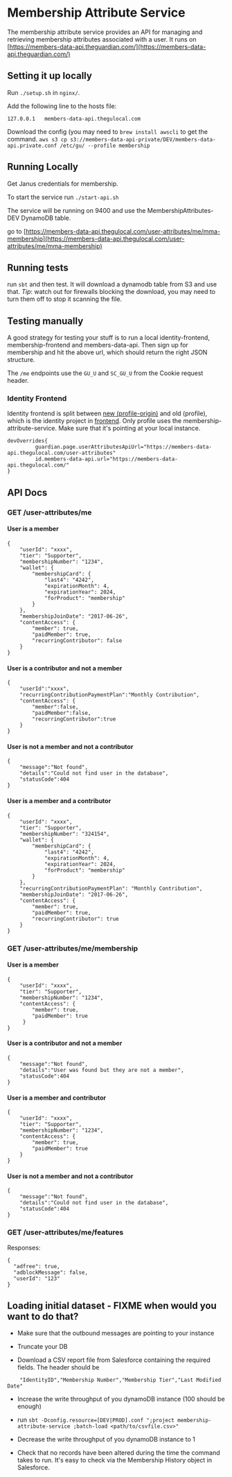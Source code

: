 # Membership Attribute Service

The membership attribute service provides an API for managing and retrieving membership attributes associated with a user. It runs on [https://members-data-api.theguardian.com/](https://members-data-api.theguardian.com/)

## Setting it up locally

Run `./setup.sh` in `nginx/`.

Add the following line to the hosts file:

`127.0.0.1   members-data-api.thegulocal.com`

Download the config (you may need to `brew install awscli` to get the command.
`aws s3 cp s3://members-data-api-private/DEV/members-data-api.private.conf /etc/gu/ --profile membership`

## Running Locally

Get Janus credentials for membership.

To start the service run `./start-api.sh`

The service will be running on 9400 and use the MembershipAttributes-DEV DynamoDB table.

go to [https://members-data-api.thegulocal.com/user-attributes/me/mma-membership](https://members-data-api.thegulocal.com/user-attributes/me/mma-membership)

## Running tests

run `sbt` and then test.  It will download a dynamodb table from S3 and use that.  _Tip_: watch out for firewalls blocking the download, you may need to turn them off to stop it scanning the file.

## Testing manually

A good strategy for testing your stuff is to run a local identity-frontend, membership-frontend and members-data-api.  Then sign up for membership and hit the above url, which should return the right JSON structure.

The `/me` endpoints use the `GU_U` and `SC_GU_U` from the Cookie request header.

### Identity Frontend

Identity frontend is split between [new (profile-origin)](https://github.com/guardian/identity-frontend) and old (profile), which is the identity project in [frontend](https://github.com/guardian/frontend). Only profile uses the membership-attribute-service. Make sure that it's pointing at your local instance.

    devOverrides{
             guardian.page.userAttributesApiUrl="https://members-data-api.thegulocal.com/user-attributes"
             id.members-data-api.url="https://members-data-api.thegulocal.com/"
    }
 
## API Docs

### GET /user-attributes/me

#### User is a member

    {
        "userId": "xxxx",
        "tier": "Supporter",
        "membershipNumber": "1234",
        "wallet": {
            "membershipCard": {
                "last4": "4242",
                "expirationMonth": 4,
                "expirationYear": 2024,
                "forProduct": "membership"
            }
        },
        "membershipJoinDate": "2017-06-26",
        "contentAccess": {
            "member": true,
            "paidMember": true,
            "recurringContributor": false
        }
    }

#### User is a contributor and not a member 
    
    {
        "userId":"xxxx",
        "recurringContributionPaymentPlan":"Monthly Contribution",
        "contentAccess": {
            "member":false,
            "paidMember":false,
            "recurringContributor":true
        }
    }


#### User is not a member and not a contributor
    
    {
        "message":"Not found",
        "details":"Could not find user in the database",
        "statusCode":404
    }


#### User is a member and a contributor

    {
        "userId": "xxxx",
        "tier": "Supporter",
        "membershipNumber": "324154",
        "wallet": {
            "membershipCard": {
                "last4": "4242",
                "expirationMonth": 4,
                "expirationYear": 2024,
                "forProduct": "membership"
            }
        },
        "recurringContributionPaymentPlan": "Monthly Contribution",
        "membershipJoinDate": "2017-06-26",
        "contentAccess": {
            "member": true,
            "paidMember": true,
            "recurringContributor": true
        }
    }


### GET /user-attributes/me/membership


#### User is a member

    {
        "userId": "xxxx",
        "tier": "Supporter",
        "membershipNumber": "1234",
        "contentAccess": {
            "member": true,
            "paidMember": true
         }
    }

#### User is a contributor and not a member 

    {
        "message":"Not found",
        "details":"User was found but they are not a member",
        "statusCode":404
    }


#### User is a member and contributor

    {
        "userId": "xxxx",
        "tier": "Supporter",
        "membershipNumber": "1234",
        "contentAccess": {
            "member": true,
            "paidMember": true
        }
    }

#### User is not a member and not a contributor

    {
        "message":"Not found",
        "details":"Could not find user in the database",
        "statusCode":404
    }


### GET /user-attributes/me/features
Responses:

    {
      "adfree": true,
      "adblockMessage": false,
      "userId": "123"
    }

## Loading initial dataset - FIXME when would you want to do that?

- Make sure that the outbound messages are pointing to your instance

- Truncate your DB

- Download a CSV report file from Salesforce containing the required fields. The header should be

```
    "IdentityID","Membership Number","Membership Tier","Last Modified Date"
```

- Increase the write throughput of you dynamoDB instance (100 should be enough)

- run `sbt -Dconfig.resource=[DEV|PROD].conf ";project membership-attribute-service ;batch-load <path/to/csvfile.csv>"`

- Decrease the write throughput of you dynamoDB instance to 1

- Check that no records have been altered during the time the command takes to run. It's easy to check via the Membership History object in Salesforce.
